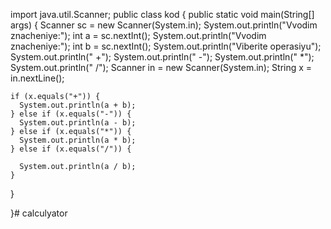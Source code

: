 import java.util.Scanner;
public class kod {
  public static void main(String[] args) {
    Scanner sc = new Scanner(System.in);
    System.out.println("Vvodim znacheniye:");
    int a = sc.nextInt();
    System.out.println("Vvodim znacheniye:");
    int b = sc.nextInt();
    System.out.println("Viberite operasiyu");
    System.out.println(" +");
    System.out.println(" -");
    System.out.println(" *");
    System.out.println(" /");
    Scanner in = new Scanner(System.in);
    String x = in.nextLine();

    if (x.equals("+")) {
      System.out.println(a + b);
    } else if (x.equals("-")) {
      System.out.println(a - b);
    } else if (x.equals("*")) {
      System.out.println(a * b);
    } else if (x.equals("/")) {

      System.out.println(a / b);
    }

  }

}# calculyator

